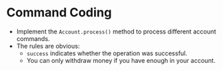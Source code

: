 # Command Coding

- Implement the `Account.process()` method to process different account commands.
- The rules are obvious:
  - `success` indicates whether the operation was successful.
  - You can only withdraw money if you have enough in your account.
